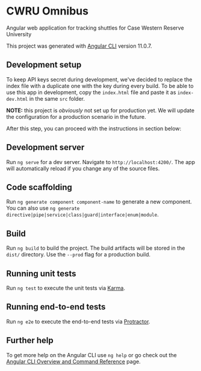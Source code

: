 # CWRU Omnibus

Angular web application for tracking shuttles for Case Western Reserve University 

This project was generated with [Angular CLI](https://github.com/angular/angular-cli) version 11.0.7.

## Development setup

To keep API keys secret during development, we've decided to replace the index file with a duplicate one with the key during every build. To be able to use this app in development, copy the `index.html` file and paste it as `index-dev.html` in the same `src` folder.

**NOTE:** this project is *obviously* not set up for production yet. We will update the configuration for a production scenario in the future.

After this step, you can proceed with the instructions in section below:

## Development server

Run `ng serve` for a dev server. Navigate to `http://localhost:4200/`. The app will automatically reload if you change any of the source files.

## Code scaffolding

Run `ng generate component component-name` to generate a new component. You can also use `ng generate directive|pipe|service|class|guard|interface|enum|module`.

## Build

Run `ng build` to build the project. The build artifacts will be stored in the `dist/` directory. Use the `--prod` flag for a production build.

## Running unit tests

Run `ng test` to execute the unit tests via [Karma](https://karma-runner.github.io).

## Running end-to-end tests

Run `ng e2e` to execute the end-to-end tests via [Protractor](http://www.protractortest.org/).

## Further help

To get more help on the Angular CLI use `ng help` or go check out the [Angular CLI Overview and Command Reference](https://angular.io/cli) page.
